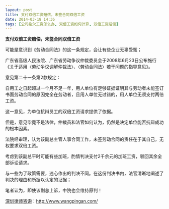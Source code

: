 ```yaml
---
layout: post
title: 支付双倍工资赔偿，未签合同双倍工资
date: 2014-03-18 14:36
tags: [公司拖欠工资怎么办, 双倍工资如何计算, 双倍工资赔偿]
---
```

<strong>支付双倍工资赔偿，未签合同双倍工资</strong>

可能是意识到《劳动合同法》的这一条规定，会让有些企业无辜受冤；

广东省高级人民法院、广东省劳动争议仲裁委员会于2008年6月23日公布施行《关于适用〈劳动争议调解仲裁法〉、〈劳动合同法〉若干问题的指导意见》。

意见第二十一条第2款规定：

自用工之日起超过一个月不足一年，用人单位有足够证据证明其与劳动者未能签订书面劳动合同的原因完全在劳动者，且用人单位无过错的，用人单位无须支付两倍工资。

这一意见，为单位抗辩员工的双倍工资请求提供了依据。

但是，意见毕竟不是法律，仲裁员和法官如何认为，仍然是决定单位能否抗辩成功的根本因素。

法院经审理，认为该副总主管人事合同工作，未签劳动合同的责任在于其自己，无权要求双倍工资。

考虑到该副总平时可能有些加班，酌情判决支付2千余元的加班工资，驳回其余全部诉讼请求。

与一些为了政策需要，违心作出的判决不同。在这份判决书内，法官清晰地阐述了判决的理由和所据以认定的证据；

笔者认为，即使该副总上诉，中院也会维持原判！

<a href="http://www.wangpingan.com/">深圳律师咨询</a>：<a href="http://www.wangpingan.com/">http://www.wangpingan.com/</a>

